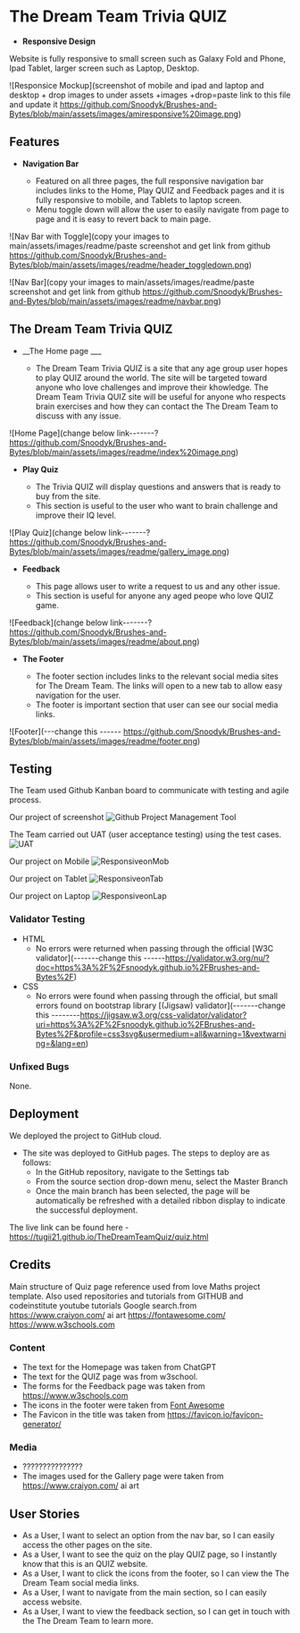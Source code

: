 # The Dream Team Trivia QUIZ

- __Responsive Design__

 Website is fully responsive to small screen such as Galaxy Fold and Phone, Ipad Tablet, larger screen such as Laptop, Desktop.

![Responsice Mockup](screenshot of mobile and ipad and laptop and desktop + drop images to under assets +images +drop=paste link to this file and update it
    https://github.com/Snoodyk/Brushes-and-Bytes/blob/main/assets/images/amiresponsive%20image.png)


## Features

- __Navigation Bar__

  - Featured on all three pages, the full responsive navigation bar includes links to the Home, Play QUIZ and Feedback pages and it is fully responsive to mobile, and Tablets to laptop screen.
  - Menu toggle down will allow the user to easily navigate from  page to page and it is easy to revert back to main page. 

![Nav Bar with Toggle](copy your images to main/assets/images/readme/paste screenshot and get link from github
    https://github.com/Snoodyk/Brushes-and-Bytes/blob/main/assets/images/readme/header_toggledown.png)

![Nav Bar](copy your images to main/assets/images/readme/paste screenshot and get link from github
    https://github.com/Snoodyk/Brushes-and-Bytes/blob/main/assets/images/readme/navbar.png)

## The Dream Team Trivia QUIZ

- __The Home page ___

  - The Dream Team Trivia QUIZ is a site that any age group user hopes to play QUIZ around the world.
The site will be targeted toward anyone who love challenges and improve their khowledge. The Dream Team Trivia QUIZ site will be useful for anyone who respects brain exercises and how they can contact the The Dream Team to discuss with any issue. 

![Home Page](change below link-------?
    https://github.com/Snoodyk/Brushes-and-Bytes/blob/main/assets/images/readme/index%20image.png)



- __Play Quiz__

  - The Trivia QUIZ will display questions and answers that is ready to buy from the site. 
  - This section is useful to the user who want to brain challenge and improve their IQ level. 

![Play Quiz](change below link-------?    https://github.com/Snoodyk/Brushes-and-Bytes/blob/main/assets/images/readme/gallery_image.png)

- __Feedback__

  - This page allows user to write a request to us and any other issue. 
  - This section is useful for anyone any aged peope who love QUIZ game. 

![Feedback](change below link-------?   https://github.com/Snoodyk/Brushes-and-Bytes/blob/main/assets/images/readme/about.png)





- __The Footer__ 

  - The footer section includes links to the relevant social media sites for The Dream Team. The links will open to a new tab to allow easy navigation for the user. 
  - The footer is important section that user can see our social media links.

![Footer](---change this ------
    https://github.com/Snoodyk/Brushes-and-Bytes/blob/main/assets/images/readme/footer.png)

## Testing 

The Team used Github Kanban board to communicate with testing and agile process.

Our project of screenshot
![Github Project Management Tool](https://github.com/Snoodyk/Brushes-and-Bytes/blob/main/assets/images/readme/trello.png)

The Team carried out UAT (user acceptance testing) using the test cases.
![UAT](https://github.com/Snoodyk/Brushes-and-Bytes/blob/main/assets/images/readme/testcase.png)

Our project on Mobile
![ResponsiveonMob](https://github.com/Snoodyk/Brushes-and-Bytes/blob/main/assets/images/readme/amiresponsive_index.png)

Our project on Tablet
![ResponsiveonTab](https://github.com/Snoodyk/Brushes-and-Bytes/blob/main/assets/images/readme/amiresponsive_gallery.png)

Our project on Laptop
![ResponsiveonLap](https://github.com/Snoodyk/Brushes-and-Bytes/blob/main/assets/images/readme/amiresponsive_contact.png)


### Validator Testing 

- HTML
  - No errors were returned when passing through the official [W3C validator](-------change this ------https://validator.w3.org/nu/?doc=https%3A%2F%2Fsnoodyk.github.io%2FBrushes-and-Bytes%2F)
- CSS
  - No errors were found when passing through the official, but small errors found on bootstrap library [(Jigsaw) validator](-------change this --------https://jigsaw.w3.org/css-validator/validator?uri=https%3A%2F%2Fsnoodyk.github.io%2FBrushes-and-Bytes%2F&profile=css3svg&usermedium=all&warning=1&vextwarning=&lang=en)


### Unfixed Bugs

None.
 

## Deployment

We deployed the project to GitHub cloud.

- The site was deployed to GitHub pages. The steps to deploy are as follows: 
  - In the GitHub repository, navigate to the Settings tab 
  - From the source section drop-down menu, select the Master Branch
  - Once the main branch has been selected, the page will be automatically be refreshed with a detailed ribbon display to indicate the successful deployment. 

The live link can be found here - https://tugii21.github.io/TheDreamTeamQuiz/quiz.html

## Credits 

Main structure of Quiz page reference used from love Maths project template. Also used repositories and tutorials from GITHUB and codeinstitute
youtube tutorials
Google search.from 
https://www.craiyon.com/   ai art
https://fontawesome.com/
https://www.w3schools.com


### Content 

- The text for the Homepage was taken from ChatGPT
- The text for the QUIZ page was from w3school.
- The forms for the Feedback page was taken from https://www.w3schools.com
- The icons in the footer were taken from [Font Awesome](https://fontawesome.com/)
- The Favicon in the title was taken from https://favicon.io/favicon-generator/

### Media

- ???????????????
- The images used for the Gallery page were taken from https://www.craiyon.com/   ai art

## User Stories

- As a User, I want to select an option from the nav bar, so I can easily access the other pages on the site.
- As a User, I want to see the quiz on the play QUIZ page, so I instantly know that this is an QUIZ website.
- As a User, I want to click the icons from the footer, so I can view the  The Dream Team social media links.
- As a User, I want to navigate from the main section, so I can easily access website.
- As a User, I want to view the feedback section, so I can get in touch with the The Dream Team to learn more.
